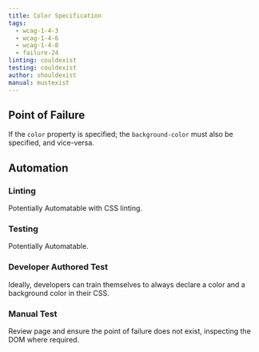 ```yaml
---
title: Color Specification
tags: 
  - wcag-1-4-3
  - wcag-1-4-6
  - wcag-1-4-8
  - failure-24
linting: couldexist
testing: couldexist
author: shouldexist
manual: mustexist
---
```


## Point of Failure

If the `color` property is specified; the `background-color` must also be specified, and vice-versa.

## Automation

### Linting

Potentially Automatable with CSS linting.

### Testing

Potentially Automatable.

### Developer Authored Test

Ideally, developers can train themselves to always declare a color and a background color in their CSS.

### Manual Test

Review page and ensure the point of failure does not exist, inspecting the DOM where required.
